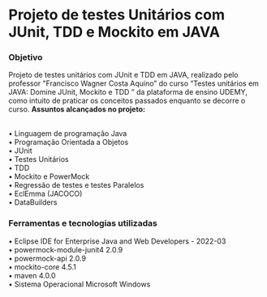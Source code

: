 <h1>Projeto de testes Unitários com JUnit, TDD e Mockito em JAVA</h1>

<h3>Objetivo</h3>
Projeto de testes unitários com JUnit e TDD em JAVA, realizado pelo professor "Francisco Wagner Costa Aquino” do curso “Testes unitários em JAVA: Domine JUnit, Mockito e TDD
” da plataforma de ensino UDEMY, como intuito de praticar os conceitos passados enquanto se decorre o curso. <strong>Assuntos alcançados no projeto:</strong><br>

<br>• Linguagem de programação Java<br>
• Programação Orientada a Objetos<br>
• JUnit<br>
• Testes Unitários<br>
• TDD<br>
• Mockito e PowerMock<br>
• Regressão de testes e testes Paralelos<br>
• EclEmma (JACOCO)<br>
• DataBuilders<br>


<h3>Ferramentas e tecnologias utilizadas</h3>
• Eclipse IDE for Enterprise Java and Web Developers - 2022-03<br>
• powermock-module-junit4 2.0.9<br>
• powermock-api 2.0.9<br>
• mockito-core 4.5.1<br>
• maven 4.0.0<br>
• Sistema Operacional Microsoft Windows<br>